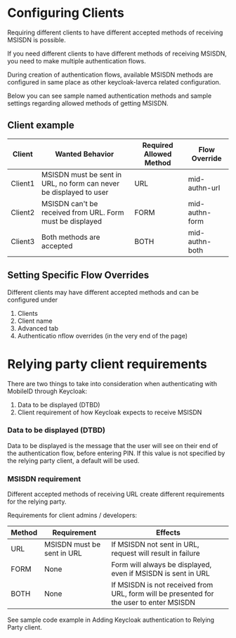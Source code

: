 # Configuring Clients

Requiring different clients to have different accepted methods of receiving MSISDN is possible.

If you need different clients to have different methods of receiving MSISDN, you need to make multiple authentication flows.

During creation of authentication flows, available MSISDN methods are configured in same place as other keycloak-laverca related configuration.

Below you can see sample named authentication methods and sample settings regarding allowed methods of getting MSISDN.


## Client example
| Client  | Wanted Behavior                                                    | Required Allowed Method | Flow Override  |
|---------|--------------------------------------------------------------------|-------------------------|----------------|
| Client1 | MSISDN must be sent in URL, no form can never be displayed to user | URL                     | mid-authn-url  |
| Client2 | MSISDN can't be received from URL. Form must be displayed          | FORM                    | mid-authn-form |
| Client3 | Both methods are accepted                                          | BOTH                    | mid-authn-both |

## Setting Specific Flow Overrides
Different clients may have different accepted methods and can be configured under 

1. Clients
2. Client name
3. Advanced tab
4. Authenticatio nflow overrides (in the very end of the page)


# Relying party client requirements

There are two things to take into consideration when authenticating with MobileID through Keycloak:

1. Data to be displayed (DTBD)
2. Client requirement of how Keycloak expects to receive MSISDN

### Data to be displayed (DTBD)

Data to be displayed is the message that the user will see on their end of the authentication flow, before entering PIN. If this value is not specified by the relying party client, a default will be used. 

### MSISDN requirement 

Different accepted methods of receiving URL create different requirements for the relying party.

Requirements for client admins / developers:

| Method | Requirement                | Effects                                                                                 |
|--------|----------------------------|-----------------------------------------------------------------------------------------|
| URL    | MSISDN must be sent in URL | If MSISDN not sent in URL, request will result in failure                               |
| FORM   | None                       | Form will always be displayed, even if MSISDN is sent in URL                            |
| BOTH   | None                       | If MSISDN is not received from URL, form will be presented for the user to enter MSISDN |

See sample code example in Adding Keycloak authentication to Relying Party client.